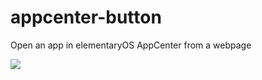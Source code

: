 # appcenter-button
Open an app in elementaryOS AppCenter from a webpage

![](https://rawgit.com/jwinnie/appcenter-button/master/get_it_on_appcenter.svg)

